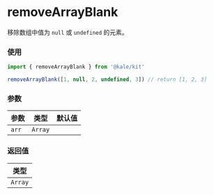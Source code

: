 # removeArrayBlank

移除数组中值为 `null` 或 `undefined` 的元素。

### 使用

```ts
import { removeArrayBlank } from '@kale/kit'

removeArrayBlank([1, null, 2, undefined, 3]) // return [1, 2, 3]
```

### 参数

| 参数  | 类型    | 默认值 |
| ----- | ------- | ------ |
| `arr` | `Array` |        |

### 返回值

| 类型    |
| ------- |
| `Array` |
